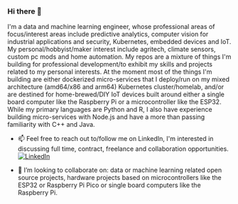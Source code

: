 ### Hi there 👋
I'm a data and machine learning engineer, whose professional areas of focus/interest areas include predictive analytics, computer vision for industrial applications and security, Kubernetes, embedded devices and IoT. My personal/hobbyist/maker interest include agritech, climate sensors, custom pc mods and home automation. My repos are a mixture of things I'm building for professional development/to exhibit my skills and projects related to my personal interests. At the moment most of the things I'm building are either dockerized micro-services that I deploy/run on my mixed architecture (amd64/x86 and arm64) Kubernetes cluster/homelab, and/or are destined for home-brewed/DIY IoT devices built around either a single board computer like the Raspberry Pi or a microcontroller like the ESP32. While my primary languages are Python and R, I also have experience building micro-services with Node.js and have a more than passing familiarity with C++ and Java.



- 📫 Feel free to reach out to/follow me on LinkedIn, I'm interested in discussing full time, contract, freelance and collaboration opportunities. 
<a href="https://www.linkedin.com/in/markhamlee/" target="_blank"><img src="https://img.shields.io/badge/LinkedIn-%230077B5.svg?&style=flat-square&logo=linkedin&logoColor=white" alt="LinkedIn"></a>

- 👯 I’m looking to collaborate on: data or machine learning related open source projects, hardware projects based on microcontrollers like the ESP32 or Raspberry Pi Pico or single board computers like the Raspberry Pi. 

<!--
**MarkhamLee/MarkhamLee** is a ✨ _special_ ✨ repository because its `README.md` (this file) appears on your GitHub profile.

Here are some ideas to get you started:

- 🔭 I’m currently working on ...
- 🌱 I’m currently learning ...
- 👯 I’m looking to collaborate on ...
- 🤔 I’m looking for help with ...
- 💬 Ask me about ...
- 📫 How to reach me: ...
- 😄 Pronouns: ...
- ⚡ Fun fact: ...
-->
